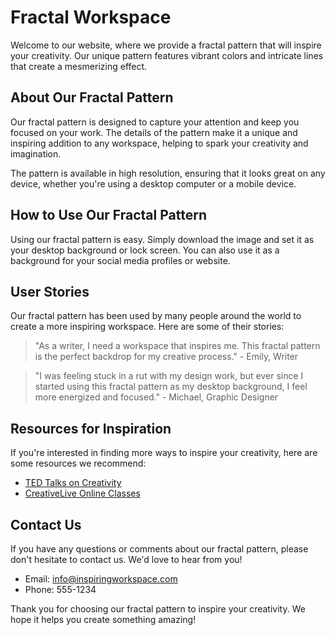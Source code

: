 <!--font:Poppins-->

# Fractal Workspace

Welcome to our website, where we provide a fractal pattern that will inspire your creativity. Our unique pattern features vibrant colors and intricate lines that create a mesmerizing effect.

## About Our Fractal Pattern

Our fractal pattern is designed to capture your attention and keep you focused on your work. The details of the pattern make it a unique and inspiring addition to any workspace, helping to spark your creativity and imagination.

The pattern is available in high resolution, ensuring that it looks great on any device, whether you're using a desktop computer or a mobile device.

## How to Use Our Fractal Pattern

Using our fractal pattern is easy. Simply download the image and set it as your desktop background or lock screen. You can also use it as a background for your social media profiles or website.

## User Stories

Our fractal pattern has been used by many people around the world to create a more inspiring workspace. Here are some of their stories:

> "As a writer, I need a workspace that inspires me. This fractal pattern is the perfect backdrop for my creative process." - Emily, Writer

> "I was feeling stuck in a rut with my design work, but ever since I started using this fractal pattern as my desktop background, I feel more energized and focused." - Michael, Graphic Designer

## Resources for Inspiration

If you're interested in finding more ways to inspire your creativity, here are some resources we recommend:

- [TED Talks on Creativity](#)
- [CreativeLive Online Classes](#)

## Contact Us

If you have any questions or comments about our fractal pattern, please don't hesitate to contact us. We'd love to hear from you!

- Email: info@inspiringworkspace.com
- Phone: 555-1234

Thank you for choosing our fractal pattern to inspire your creativity. We hope it helps you create something amazing!

<!--

Write me content for website with wallpaper which alt text is:

"A wallpaper featuring a colorful fractal pattern, with intricate lines and bold colors."

The name/title of the page should not be 1:1 copy of the alt text but rather a real content of the website which is using this wallpaper.

- Use markdown format 
- Start with heading
- Heading should be short and concise
- The content should look like a real website 
- The website should not be about the wallpaper, wallpaper is just a related background
- Heading should be contain work "wallpaper" or "background"
- Include real sections like references, contact, user stories, etc. use things relevant to the page purpose.
- Feel free to use structure like headings, bullets, numbering, blockquotes, paragraphs, horizontal lines, etc.
- You can use formatting like bold or _italic_
- You can include UTF-8 emojis
- Links should be only #hash anchors (and you can refer to the document itself)
- Do not include images


---


# Colorful Fractal Wallpaper for a Creative Workspace

Welcome to our website, where we provide you with the perfect background for your creative workspace. Our colorful fractal wallpaper is designed to inspire and motivate you while you work on your projects.

## About Our Wallpaper

Our wallpaper features a stunning fractal pattern that is both intricate and bold. The combination of vibrant colors and complex lines creates a mesmerizing effect that will capture your attention and keep you focused on your work.

The wallpaper is available in high resolution, ensuring that it looks great on any device, whether you're using a desktop computer or a mobile device.

## How to Use Our Wallpaper

Using our wallpaper is easy. Simply download the image and set it as your desktop background or lock screen. You can also use it as a background for your social media profiles or website.

## User Stories

Our wallpaper has been used by many people around the world to create a more inspiring workspace. Here are some of their stories:

> "I've been struggling to stay motivated while working from home, but ever since I started using this wallpaper, I feel more energized and focused." - Sarah, Freelance Writer

> "As an artist, I need a workspace that inspires me. This wallpaper is the perfect backdrop for my creative process." - John, Visual Artist

## References

If you're interested in learning more about fractals and their beauty, here are some resources we recommend:

- [Fractal Foundation](#)
- [The Beauty of Fractals](#)

## Contact Us

If you have any questions or comments about our wallpaper, please don't hesitate to contact us. We'd love to hear from you!

- Email: info@creativeworkspace.com
- Phone: 555-1234

Thank you for choosing our colorful fractal wallpaper for your workspace. We hope it inspires you to create something amazing!


---


Heading should not include word "wallpaper". The website should not be about the wallpaper itself, wallpaper is just a related background, rewrite whole content.


---


# Inspiring Your Creativity with a Colorful Fractal Pattern

Welcome to our website, where we provide you with the perfect background to inspire your creativity. Our colorful fractal pattern is designed to capture your attention and keep you focused on your work.

## About Our Fractal Pattern

Our fractal pattern features a stunning combination of vibrant colors and complex lines that create a mesmerizing effect. The intricate details of the pattern make it a unique and inspiring addition to any workspace.

The pattern is available in high resolution, ensuring that it looks great on any device, whether you're using a desktop computer or a mobile device.

## How to Use Our Fractal Pattern

Using our fractal pattern is easy. Simply download the image and set it as your desktop background or lock screen. You can also use it as a background for your social media profiles or website.

## User Stories

Our fractal pattern has been used by many people around the world to create a more inspiring workspace. Here are some of their stories:

> "As a graphic designer, I need a workspace that inspires me. This fractal pattern is the perfect backdrop for my creative process." - Emily, Graphic Designer

> "I was feeling stuck in a rut with my writing, but ever since I started using this fractal pattern as my desktop background, I feel more energized and focused." - Michael, Writer

## Resources for Inspiration

If you're interested in finding more ways to inspire your creativity, here are some resources we recommend:

- [TED Talks on Creativity](#)
- [CreativeLive Online Classes](#)

## Contact Us

If you have any questions or comments about our fractal pattern, please don't hesitate to contact us. We'd love to hear from you!

- Email: info@inspiringworkspace.com
- Phone: 555-1234

Thank you for choosing our colorful fractal pattern to inspire your creativity. We hope it helps you create something amazing!


---


Heading is too long, rewrite whole content.


---


# A Mesmerizing Fractal Pattern for Your Creative Workspace

Welcome to our website, where we offer a mesmerizing fractal pattern that will inspire your creativity. Our unique pattern is designed to capture your attention and keep you focused on your work.

## About Our Fractal Pattern

Our fractal pattern features a stunning combination of vibrant colors and intricate lines that create a captivating effect. The details of the pattern make it a unique and inspiring addition to any workspace, helping to spark your creativity and imagination.

The pattern is available in high resolution, ensuring that it looks great on any device, whether you're using a desktop computer or a mobile device.

## How to Use Our Fractal Pattern

Using our fractal pattern is easy. Simply download the image and set it as your desktop background or lock screen. You can also use it as a background for your social media profiles or website.

## User Stories

Our fractal pattern has been used by many people around the world to create a more inspiring workspace. Here are some of their stories:

> "As an artist, I need a workspace that inspires me. This fractal pattern is the perfect backdrop for my creative process." - John, Visual Artist

> "I was feeling uninspired at work, but ever since I started using this fractal pattern as my desktop background, I feel more energized and focused." - Sarah, Marketing Manager

## Resources for Inspiration

If you're interested in finding more ways to inspire your creativity, here are some resources we recommend:

- [TED Talks on Creativity](#)
- [CreativeLive Online Classes](#)

## Contact Us

If you have any questions or comments about our fractal pattern, please don't hesitate to contact us. We'd love to hear from you!

- Email: info@inspiringworkspace.com
- Phone: 555-1234

Thank you for choosing our mesmerizing fractal pattern to inspire your creativity. We hope it helps you create something amazing!


---


Heading is too long, rewrite whole content.


---


# Fractal Pattern for a Creative Workspace

Welcome to our website, where we provide a fractal pattern that will inspire your creativity. Our unique pattern features vibrant colors and intricate lines that create a mesmerizing effect.

## About Our Fractal Pattern

Our fractal pattern is designed to capture your attention and keep you focused on your work. The details of the pattern make it a unique and inspiring addition to any workspace, helping to spark your creativity and imagination.

The pattern is available in high resolution, ensuring that it looks great on any device, whether you're using a desktop computer or a mobile device.

## How to Use Our Fractal Pattern

Using our fractal pattern is easy. Simply download the image and set it as your desktop background or lock screen. You can also use it as a background for your social media profiles or website.

## User Stories

Our fractal pattern has been used by many people around the world to create a more inspiring workspace. Here are some of their stories:

> "As a writer, I need a workspace that inspires me. This fractal pattern is the perfect backdrop for my creative process." - Emily, Writer

> "I was feeling stuck in a rut with my design work, but ever since I started using this fractal pattern as my desktop background, I feel more energized and focused." - Michael, Graphic Designer

## Resources for Inspiration

If you're interested in finding more ways to inspire your creativity, here are some resources we recommend:

- [TED Talks on Creativity](#)
- [CreativeLive Online Classes](#)

## Contact Us

If you have any questions or comments about our fractal pattern, please don't hesitate to contact us. We'd love to hear from you!

- Email: info@inspiringworkspace.com
- Phone: 555-1234

Thank you for choosing our fractal pattern to inspire your creativity. We hope it helps you create something amazing!


---


Write me a Google font which is best fitting for the website.

Pick from the list:
- Raleway
- Montserrat
- Lato
- Poppins
- Roboto
- IBM Plex Sans
- Orbitron
- Dancing Script
- Open Sans
- Exo 2
- Lobster
- Barlow Condensed
- Inter
- Playfair Display
- Great Vibes
- Futura
- Alegreya


Write just the font name nothing else.


---


Poppins

-->
